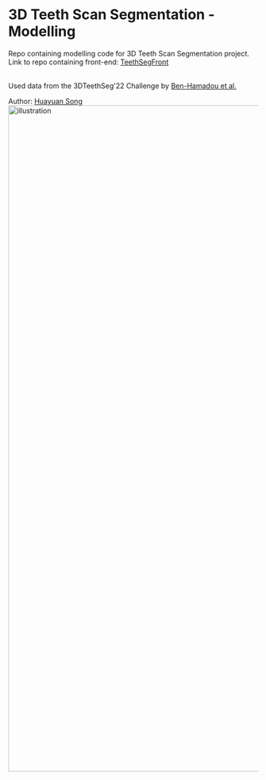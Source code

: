 # 3D Teeth Scan Segmentation - Modelling
Repo containing modelling code for 3D Teeth Scan Segmentation project.
Link to repo containing front-end: [TeethSegFront](https://github.com/HuayuanSong/TeethSegFront/tree/main)<br><br>

Used data from the 3DTeethSeg'22 Challenge by [Ben-Hamadou et al.](https://arxiv.org/abs/2305.18277)

Author: [Huayuan Song](https://www.linkedin.com/in/huayuansong/)
<img width="1342" alt="illustration" src="https://github.com/HuayuanSong/TeethSegFront/assets/64536148/e149c313-7604-4fc6-bac6-76842b2cd8fa">
